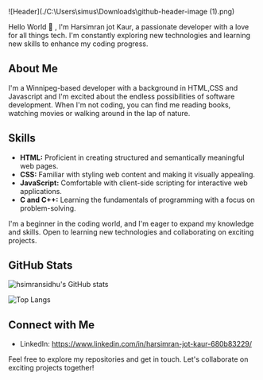  ![Header](./C:\Users\simus\Downloads\github-header-image (1).png)

Hello World 👋 , I'm Harsimran jot Kaur, a passionate developer with a love for all things tech. I'm constantly exploring new technologies and learning new skills to enhance my coding progress.

## About Me

I'm a Winnipeg-based developer with a background in HTML,CSS and Javascript and I'm excited about the endless possibilities of software development. When I'm not coding, you can find me reading books, watching movies or walking around in the lap of nature.

## Skills
 
- **HTML:** Proficient in creating structured and semantically meaningful web pages.
- **CSS:** Familiar with styling web content and making it visually appealing.
- **JavaScript:** Comfortable with client-side scripting for interactive web applications.
- **C and C++:** Learning the fundamentals of programming with a focus on problem-solving.

I'm a beginner in the coding world, and I'm eager to expand my knowledge and skills. Open to learning new technologies and collaborating on exciting projects.

## GitHub Stats

![hsimransidhu's GitHub stats](https://github-readme-stats.vercel.app/api?username=hsimransidhu&show_icons=true&count_private=true)

 ![Top Langs](https://github-readme-stats.vercel.app/api/top-langs/?username=hsimransidhu)

## Connect with Me

- LinkedIn:  https://www.linkedin.com/in/harsimran-jot-kaur-680b83229/

Feel free to explore my repositories and get in touch. Let's collaborate on exciting projects together!

